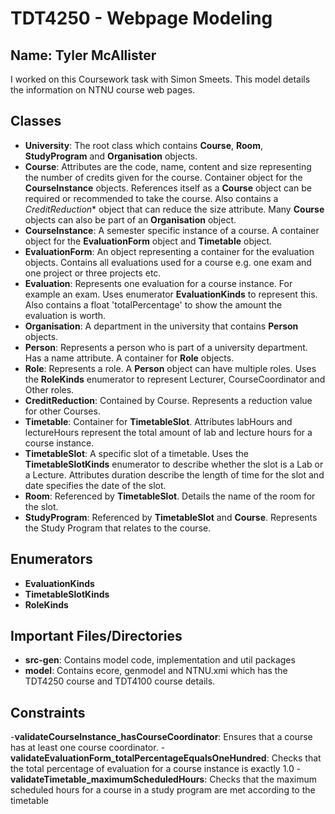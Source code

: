 # TDT4250 - Webpage Modeling 
## Name: Tyler McAllister
I worked on this Coursework task with Simon Smeets.
This model details the information on NTNU course web pages.

## Classes
- **University**: The root class which contains **Course**, **Room**, **StudyProgram** and **Organisation** objects.
- **Course**: Attributes are the code, name, content and size representing the number of credits given for the course. Container object for the **CourseInstance** objects. References itself as a **Course** object can be required or recommended to take the course. Also contains a *CreditReduction** object that can reduce the size attribute. Many **Course** objects can also be part of an **Organisation** object.
- **CourseInstance**: A semester specific instance of a course. A container object for the **EvaluationForm** object and **Timetable** object.
- **EvaluationForm**: An object representing a container for the evaluation objects. Contains all evaluations used for a course e.g. one exam and one project or three projects etc.
- **Evaluation**: Represents one evaluation for a course instance. For example an exam. Uses enumerator **EvaluationKinds** to represent this. Also contains a float 'totalPercentage' to show the amount the evaluation is worth.
- **Organisation**: A department in the university that contains **Person** objects.
- **Person**: Represents a person who is part of a university department. Has a name attribute. A container for **Role** objects.
- **Role**: Represents a role. A **Person** object can have multiple roles. Uses the **RoleKinds** enumerator to represent Lecturer, CourseCoordinator and Other roles.
- **CreditReduction**: Contained by Course. Represents a reduction value for other Courses.
- **Timetable**: Container for **TimetableSlot**. Attributes labHours and lectureHours represent the total amount of lab and lecture hours for a course instance.
- **TimetableSlot**: A specific slot of a timetable. Uses the **TimetableSlotKinds** enumerator to describe whether the slot is a Lab or a Lecture. Attributes duration describe the length of time for the slot and date specifies the date of the slot.
- **Room**: Referenced by **TimetableSlot**. Details the name of the room for the slot.
- **StudyProgram**: Referenced by **TimetableSlot** and **Course**. Represents the Study Program that relates to the course.

## Enumerators
- **EvaluationKinds**
- **TimetableSlotKinds**
- **RoleKinds**

## Important Files/Directories
- **src-gen**: Contains model code, implementation and util packages
- **model**: Contains ecore, genmodel and NTNU.xmi which has the TDT4250 course and TDT4100 course details.

## Constraints
-**validateCourseInstance_hasCourseCoordinator**: Ensures that a course has at least one course coordinator.
-**validateEvaluationForm_totalPercentageEqualsOneHundred**: Checks that the total percentage of evaluation for a course instance is exactly 1.0
-**validateTimetable_maximumScheduledHours**: Checks that the maximum scheduled hours for a course in a study program are met according to the timetable